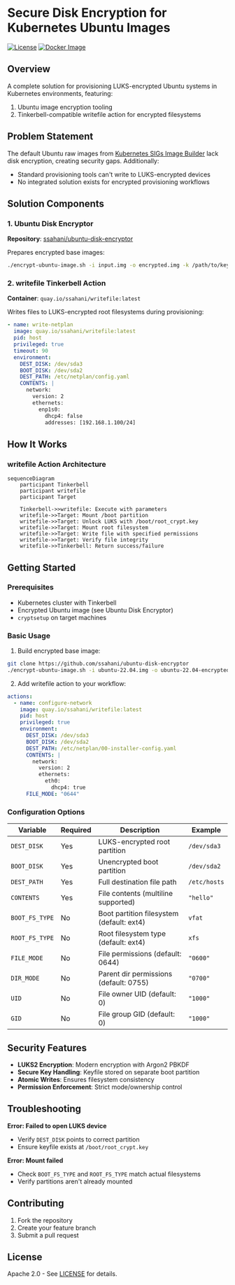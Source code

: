 # Secure Disk Encryption for Kubernetes Ubuntu Images

[![License](https://img.shields.io/badge/License-Apache_2.0-blue.svg)](LICENSE)
[![Docker Image](https://img.shields.io/badge/Container-quay.io/ssahani/writefile-blue)](https://quay.io/repository/ssahani/writefile)

## Overview

A complete solution for provisioning LUKS-encrypted Ubuntu systems in Kubernetes environments, featuring:

1. Ubuntu image encryption tooling
2. Tinkerbell-compatible writefile action for encrypted filesystems

## Problem Statement

The default Ubuntu raw images from [Kubernetes SIGs Image Builder](https://github.com/kubernetes-sigs/image-builder) lack disk encryption, creating security gaps. Additionally:

- Standard provisioning tools can't write to LUKS-encrypted devices
- No integrated solution exists for encrypted provisioning workflows

## Solution Components

### 1. Ubuntu Disk Encryptor
**Repository**: [ssahani/ubuntu-disk-encryptor](https://github.com/ssahani/ubuntu-disk-encryptor)

Prepares encrypted base images:
```bash
./encrypt-ubuntu-image.sh -i input.img -o encrypted.img -k /path/to/keyfile
```

### 2. writefile Tinkerbell Action
**Container**: `quay.io/ssahani/writefile:latest`

Writes files to LUKS-encrypted root filesystems during provisioning:

```yaml
- name: write-netplan
  image: quay.io/ssahani/writefile:latest
  pid: host
  privileged: true
  timeout: 90
  environment:
    DEST_DISK: /dev/sda3
    BOOT_DISK: /dev/sda2
    DEST_PATH: /etc/netplan/config.yaml
    CONTENTS: |
      network:
        version: 2
        ethernets:
          enp1s0:
            dhcp4: false
            addresses: [192.168.1.100/24]
```

## How It Works

### writefile Action Architecture

```mermaid
sequenceDiagram
    participant Tinkerbell
    participant writefile
    participant Target
    
    Tinkerbell->>writefile: Execute with parameters
    writefile->>Target: Mount /boot partition
    writefile->>Target: Unlock LUKS with /boot/root_crypt.key
    writefile->>Target: Mount root filesystem
    writefile->>Target: Write file with specified permissions
    writefile->>Target: Verify file integrity
    writefile->>Tinkerbell: Return success/failure
```

## Getting Started

### Prerequisites
- Kubernetes cluster with Tinkerbell
- Encrypted Ubuntu image (see Ubuntu Disk Encryptor)
- `cryptsetup` on target machines

### Basic Usage

1. Build encrypted base image:
```bash
git clone https://github.com/ssahani/ubuntu-disk-encryptor
./encrypt-ubuntu-image.sh -i ubuntu-22.04.img -o ubuntu-22.04-encrypted.img
```

2. Add writefile action to your workflow:
```yaml
actions:
  - name: configure-network
    image: quay.io/ssahani/writefile:latest
    pid: host
    privileged: true
    environment:
      DEST_DISK: /dev/sda3
      BOOT_DISK: /dev/sda2
      DEST_PATH: /etc/netplan/00-installer-config.yaml
      CONTENTS: |
        network:
          version: 2
          ethernets:
            eth0:
              dhcp4: true
      FILE_MODE: "0644"
```

### Configuration Options

| Variable       | Required | Description                          | Example        |
|----------------|----------|--------------------------------------|----------------|
| `DEST_DISK`    | Yes      | LUKS-encrypted root partition        | `/dev/sda3`    |
| `BOOT_DISK`    | Yes      | Unencrypted boot partition           | `/dev/sda2`    |
| `DEST_PATH`    | Yes      | Full destination file path           | `/etc/hosts`   |
| `CONTENTS`     | Yes      | File contents (multiline supported)  | `"hello"`      |
| `BOOT_FS_TYPE` | No       | Boot partition filesystem (default: ext4) | `vfat`     |
| `ROOT_FS_TYPE` | No       | Root filesystem type (default: ext4) | `xfs`          |
| `FILE_MODE`    | No       | File permissions (default: 0644)     | `"0600"`       |
| `DIR_MODE`     | No       | Parent dir permissions (default: 0755) | `"0700"`     |
| `UID`         | No       | File owner UID (default: 0)          | `"1000"`       |
| `GID`         | No       | File group GID (default: 0)          | `"1000"`       |

## Security Features

- **LUKS2 Encryption**: Modern encryption with Argon2 PBKDF
- **Secure Key Handling**: Keyfile stored on separate boot partition
- **Atomic Writes**: Ensures filesystem consistency
- **Permission Enforcement**: Strict mode/ownership control

## Troubleshooting

**Error: Failed to open LUKS device**
- Verify `DEST_DISK` points to correct partition
- Ensure keyfile exists at `/boot/root_crypt.key`

**Error: Mount failed**
- Check `BOOT_FS_TYPE` and `ROOT_FS_TYPE` match actual filesystems
- Verify partitions aren't already mounted

## Contributing

1. Fork the repository
2. Create your feature branch
3. Submit a pull request

## License

Apache 2.0 - See [LICENSE](LICENSE) for details.
